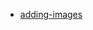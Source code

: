 * [adding-images](https://tomcam.github.io/least-github-pages/adding-images-github-pages-site.html)

